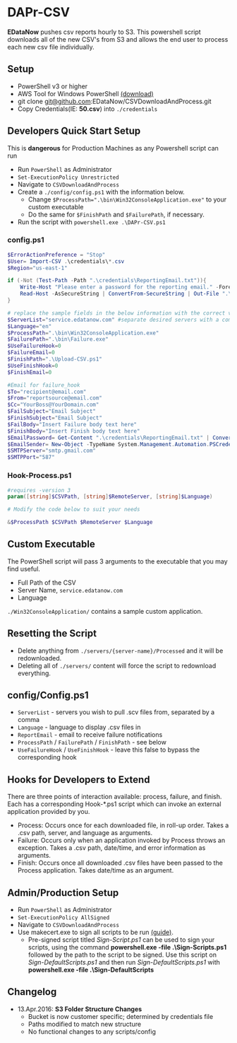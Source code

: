# DAPr-CSV
**EDataNow** pushes csv reports hourly to S3.  This powershell script downloads all of the new CSV's from S3 and allows the end user to process each new csv file individually.

## Setup
- PowerShell v3 or higher
- AWS Tool for Windows PowerShell [(download)](http://aws.amazon.com/powershell/)
- git clone git@github.com:EDataNow/CSVDownloadAndProcess.git
- Copy Credentials(IE: **50.csv**) into `./credentials`

## Developers Quick Start Setup
This is **dangerous** for Production Machines as any Powershell script can run
- Run `PowerShell` as Administrator
- `Set-ExecutionPolicy Unrestricted`
- Navigate to `CSVDownloadAndProcess`
- Create a `./config/config.ps1` with the information below. 
  - Change `$ProcessPath=".\bin\Win32ConsoleApplication.exe"` to your custom executable
  - Do the same for `$FinishPath` and `$FailurePath`, if necessary.
- Run the script with `powershell.exe .\DAPr-CSV.ps1`

### config.ps1
```powershell
$ErrorActionPreference = "Stop"
$User= Import-CSV .\credentials\*.csv
$Region="us-east-1"

if (-Not (Test-Path -Path ".\credentials\ReportingEmail.txt")){
    Write-Host "Please enter a password for the reporting email." -ForegroundColor Cyan
    Read-Host -AsSecureString | ConvertFrom-SecureString | Out-File ".\credentials\ReportingEmail.txt"
}

# replace the sample fields in the below information with the correct values
$ServerList="service.edatanow.com" #separate desired servers with a comma
$Language="en"
$ProcessPath=".\bin\Win32ConsoleApplication.exe"
$FailurePath=".\bin\Failure.exe"
$UseFailureHook=0
$FailureEmail=0
$FinishPath=".\Upload-CSV.ps1"
$UseFinishHook=0
$FinishEmail=0

#Email for failure_hook
$To="recipient@email.com"
$From="reportsource@email.com"
$Cc="YourBoss@YourDomain.com"
$FailSubject="Email Subject"
$FinishSubject="Email Subject"
$FailBody="Insert Failure body text here"
$FinishBody="Insert Finish body text here"
$EmailPassword= Get-Content ".\credentials\ReportingEmail.txt" | ConvertTo-SecureString
$EmailSender= New-Object -TypeName System.Management.Automation.PSCredential -ArgumentList $From, $EmailPassword
$SMTPServer="smtp.gmail.com"
$SMTPPort="587"
```
### Hook-Process.ps1

```powershell
#requires -version 3
param([string]$CSVPath, [string]$RemoteServer, [string]$Language)

# Modify the code below to suit your needs

&$ProcessPath $CSVPath $RemoteServer $Language
```
## Custom Executable
The PowerShell script will pass 3 arguments to the executable that you may find useful.
- Full Path of the CSV
- Server Name, ``service.edatanow.com``
- Language

`./Win32ConsoleApplication/` contains a sample custom application.

## Resetting the Script
- Delete anything from `./servers/{server-name}/Processed` and it will be redownloaded.
- Deleting all of `./servers/` content will force the script to redownload everything.

## config/Config.ps1
- `ServerList` - servers you wish to pull .scv files from, separated by a comma
- `Language` - language to display .csv files in
- `ReportEmail` - email to receive failure notifications
- `ProcessPath` / `FailurePath` / `FinishPath` - see below
- `UseFailureHook` / `UseFinishHook` - leave this false to bypass the corresponding hook

## Hooks for Developers to Extend
There are three points of interaction available: process, failure, and finish. Each has a corresponding Hook-*.ps1 script which can invoke an external application provided by you.
- Process: Occurs once for each downloaded file, in roll-up order. Takes a .csv path, server, and language as arguments.
- Failure: Occurs only when an application invoked by Process throws an exception. Takes a .csv path, date/time, and error information as arguments. 
- Finish: Occurs once all downloaded .csv files have been passed to the Process application. Takes date/time as an argument.

## Admin/Production Setup
- Run `PowerShell` as Administrator
- `Set-ExecutionPolicy AllSigned`
- Navigate to `CSVDownloadAndProcess`
- Use makecert.exe to sign all scripts to be run     [(guide)](http://www.hanselman.com/blog/SigningPowerShellScripts.aspx).
    -  Pre-signed script titled *Sign-Script.ps1* can be used to sign your scripts, using the command **powershell.exe -file .\Sign-Scripts.ps1** followed by the path to the script to be signed. Use this script on *Sign-DefaultScripts.ps1* and then run *Sign-DefaultScripts.ps1* with **powershell.exe -file .\Sign-DefaultScripts**

## Changelog
- 13.Apr.2016: **S3 Folder Structure Changes**
	- Bucket is now customer specific; determined by credentials file
	- Paths modified to match new structure
	- No functional changes to any scripts/config

